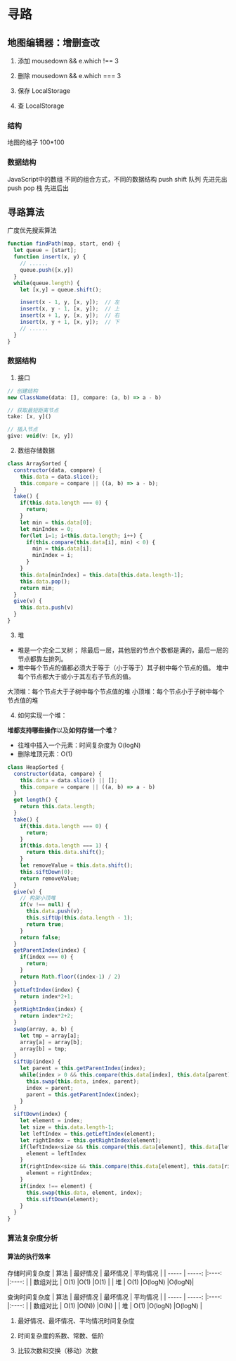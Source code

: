 # 寻路

## 地图编辑器：增删查改

1. 添加 mousedown && e.which !== 3

2. 删除 mousedown && e.which === 3

3. 保存 LocalStorage

4. 查 LocalStorage

### 结构
地图的格子 100*100

### 数据结构

JavaScript中的数组
不同的组合方式，不同的数据结构
push shift 队列 先进先出
push pop 栈 先进后出

## 寻路算法

广度优先搜索算法 

```javascript
function findPath(map, start, end) {
  let queue = [start];
  function insert(x, y) {
    // ......
    queue.push([x,y])
  }
  while(queue.length) {
    let [x,y] = queue.shift();

    insert(x - 1, y, [x, y]);  // 左
    insert(x, y - 1, [x, y]);  // 上
    insert(x + 1, y, [x, y]);  // 右
    insert(x, y + 1, [x, y]);  // 下
    // ......
  }
}
```

### 数据结构

1. 接口
```javascript
// 创建结构
new ClassName(data: [], compare: (a, b) => a - b)

// 获取最短距离节点
take: [x, y]()

// 插入节点
give: void(v: [x, y])
```

2. 数组存储数据
```javascript
class ArraySorted {
  constructor(data, compare) {
    this.data = data.slice();
    this.compare = compare || ((a, b) => a - b);
  }
  take() {
    if(this.data.length === 0) {
      return;
    }
    let min = this.data[0];
    let minIndex = 0;
    for(let i=1; i<this.data.length; i++) {
      if(this.compare(this.data[i], min) < 0) {
        min = this.data[i];
        minIndex = i;
      }
    }
    this.data[minIndex] = this.data[this.data.length-1];
    this.data.pop(); 
    return mim;
  }
  give(v) {
    this.data.push(v)
  }
}
```

3. 堆

- 堆是一个完全二叉树；
除最后一层，其他层的节点个数都是满的，最后一层的节点都靠左排列。
- 堆中每个节点的值都必须大于等于（小于等于）其子树中每个节点的值。
堆中每个节点都大于或小于其左右子节点的值。

大顶堆：每个节点大于子树中每个节点值的堆
小顶堆：每个节点小于子树中每个节点值的堆

4. 如何实现一个堆：

**堆都支持哪些操作**以及**如何存储一个堆**？

- 往堆中插入一个元素：时间复杂度为 O(logN)
- 删除堆顶元素：O(1)

```javascript
class HeapSorted {
  constructor(data, compare) {
    this.data = data.slice() || [];
    this.compare = compare || ((a, b) => a - b)
  }
  get length() {
    return this.data.length;
  }
  take() {
    if(this.data.length === 0) {
      return;
    }
    if(this.data.length === 1) {
      return this.data.shift();
    }
    let removeValue = this.data.shift();
    this.siftDown(0);
    return removeValue;
  }
  give(v) {
    // 构架小顶堆
    if(v !== null) {
      this.data.push(v);
      this.siftUp(this.data.length - 1);
      return true;
    }
    return false;
  }
  getParentIndex(index) {
    if(index === 0) {
      return;
    }
    return Math.floor((index-1) / 2)
  }
  getLeftIndex(index) {
    return index*2+1;
  }
  getRightIndex(index) {
    return index*2+2;
  }
  swap(array, a, b) {
    let tmp = array[a];
    array[a] = array[b];
    array[b] = tmp;
  }
  siftUp(index) {
    let parent = this.getParentIndex(index);
    while(index > 0 && this.compare(this.data[index], this.data[parent]) < 0) {
      this.swap(this.data, index, parent);
      index = parent;
      parent = this.getParentIndex(index);
    }
  }
  siftDown(index) {
    let element = index;
    let size = this.data.length-1;
    let leftIndex = this.getLeftIndex(element);
    let rightIndex = this.getRightIndex(element);
    if(leftIndex<size && this.compare(this.data[element], this.data[leftIndex])>0) {
      element = leftIndex
    }
    if(rightIndex<size && this.compare(this.data[element], this.data[rightIndex])>0) {
      element = rightIndex;
    }
    if(index !== element) {
      this.swap(this.data, element, index);
      this.siftDown(element);
    }
  }
}
```

### 算法复杂度分析

#### 算法的执行效率
存储时间复杂度
| 算法     | 最好情况 | 最坏情况 | 平均情况 |
| -----   | -----:  |:----:   |:----:  |
| 数组对比 | O(1)    |O(1)     |O(1)    |
| 堆      | O(1)    |O(logN)  |O(logN)|

查询时间复杂度
| 算法     | 最好情况 | 最坏情况 | 平均情况 |
| -----   | -----:  |:----:   |:----:  |
| 数组对比 | O(1)    |O(N))     |O(N)    |
| 堆      | O(1)    |O(logN)  |O(logN) |

1. 最好情况、最坏情况、平均情况时间复杂度

2. 时间复杂度的系数、常数、低阶

3. 比较次数和交换（移动）次数

